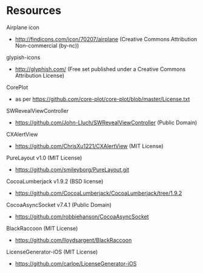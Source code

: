Resources
=========
Airplane icon
- http://findicons.com/icon/70207/airplane (Creative Commons Attribution Non-commercial (by-nc))

glypish-icons
- http://glyphish.com/ (Free set published under a Creative Commons Attribution License)

CorePlot
- as per https://github.com/core-plot/core-plot/blob/master/License.txt

SWRevealViewController
- https://github.com/John-Lluch/SWRevealViewController (Public Domain)

CXAlertView
 - https://github.com/ChrisXu1221/CXAlertView (MIT License)

PureLayout v1.0 (MIT License)
 - https://github.com/smileyborg/PureLayout.git

CocoaLumberjack v1.9.2 (BSD license)
 - https://github.com/CocoaLumberjack/CocoaLumberjack/tree/1.9.2
 
CocoaAsyncSocket v7.4.1 (Public Domain)
 - https://github.com/robbiehanson/CocoaAsyncSocket
 
BlackRaccoon (MIT License)
 - https://github.com/lloydsargent/BlackRaccoon

LicenseGenerator-iOS (MIT License)
 - https://github.com/carloe/LicenseGenerator-iOS